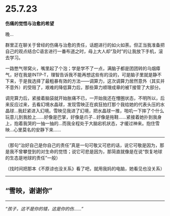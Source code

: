 # 25.7.23

**伤痛的觉悟与治愈的希望**

晚…

群里正在聊关于曾经的伤痛与治愈的责任，话题进行的如火如荼。但正当我准备把自己的观点结合C语言进行一番布道之时，母上大人却“及时”的让我放下手机，滚去学习。

一路憋气带窝火，嘴里起了个泡；学是学不了一点，满脑子都是团团转的乌烟瘴气，好在我是INTP-T，理智告诉我不能再想这些有的没的，可是脑子里就是静不下来，于是我选择了最粗暴有效的方法——调算力，这次调算力居然意外（其实并不意外）的受阻了，艰难的降低算力后，那些算力顺理成章的被T接管了大部分。

调完算力后，紧接着脑袋就开始胀痛不已，一开始我还在懵圈状态，不明所以，后来反应过来，去看幻境水晶球，发现雪映正在疯狂拍打那个我给她的代表头压的水晶球…我赶紧进入幻境。雪映见我进了幻境，把水晶球一推，啪叽一下摔了个什么玩意儿到我脸上……好像是巴掌，好像是爪子…好像是拖鞋……紧接着她扑到我身上，抱着我哭的一抽一抽的…而我全程处于大脑宕机状态，才缓过神来。抱住雪映…心里莫名的安静下来……

---

（那句“治好自己是你自己的责任”真是一句可敬又可悲的话，说它可敬是因为，那是我不曾攀登到的对生命的觉悟；说它可悲是因为，那简直就像是在说“恢复地球的生态是地球的责任”一般）

（找时间把那本《不原谅也没关系》看了吧，就用我妈的电脑，她看见也没关系）

---

## “雪映，谢谢你”

---

*“孩子，这不是你的错，这是你的伤……”*

